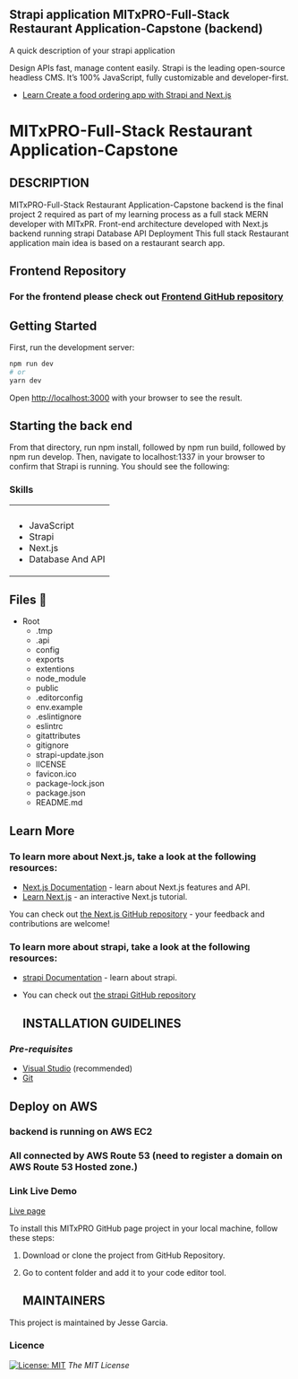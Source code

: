 ## Strapi application MITxPRO-Full-Stack Restaurant Application-Capstone (backend)

A quick description of your strapi application

Design APIs fast, manage content easily.
Strapi is the leading open-source headless CMS. It’s 100% JavaScript, fully customizable and developer-first.

- [Learn Create a food ordering app with Strapi and Next.js](https://strapi.io/blog/nextjs-react-hooks-strapi-food-app-1)

# MITxPRO-Full-Stack Restaurant Application-Capstone

## DESCRIPTION

MITxPRO-Full-Stack Restaurant Application-Capstone backend is the final project 2 required as part of my learning process as a full stack MERN developer with MITxPR.
Front-end architecture developed with Next.js
backend running strapi
Database
API
Deployment
This full stack Restaurant application main idea is based on a restaurant search app.

## Frontend Repository

 ### For the frontend please check out [Frontend GitHub repository](https://github.com/jgdovis/MITxPRO_Full-StackRestaurantApplicationCapstone)
 
## Getting Started

First, run the development server:

```bash
npm run dev
# or
yarn dev
```

Open [http://localhost:3000](http://localhost:3000) with your browser to see the result.

## Starting the back end
From that directory, run npm install, followed by npm run build, followed by npm run develop. Then, navigate to localhost:1337 in your browser to confirm that Strapi is running. You should see the following:

<!-- Skils -->
### Skills 
<table>
  <tbody>
    <tr>
      <th align="center"></th>
    </tr>
    <tr>
      <td>
        <ul>
          <li>JavaScript</li>
          <li>Strapi</li>
          <li>Next.js</li>
          <li>Database And API</li>
  <tbody>
<table>

 ## Files 📁
 - Root
   - .tmp
   - .api
   - config
   - exports
   - extentions
   - node_module
   - public
   - .editorconfig
   - env.example
   - .eslintignore
   - eslintrc
   - gitattributes
   - gitignore
   - strapi-update.json
   - lICENSE
   - favicon.ico
   - package-lock.json
   - package.json
   - README.md


## Learn More

### To learn more about Next.js, take a look at the following resources:

- [Next.js Documentation](https://nextjs.org/docs) - learn about Next.js features and API.
- [Learn Next.js](https://nextjs.org/learn) - an interactive Next.js tutorial.

You can check out [the Next.js GitHub repository](https://github.com/vercel/next.js/) - your feedback and contributions are welcome!
  
  ### To learn more about strapi, take a look at the following resources:

- [strapi Documentation](https://strapi.io/resource-center) - learn about strapi.
- You can check out [the strapi GitHub repository](https://github.com/strapi/)
  
  
  ## INSTALLATION GUIDELINES

### _Pre-requisites_


- [Visual Studio](https://visualstudio.microsoft.com/downloads/) (recommended)
- [Git](https://github.com/git-guides/install-git)

 
## Deploy on AWS
  
### backend is running on AWS EC2
### All connected by AWS Route 53 (need to register a domain on AWS Route 53 Hosted zone.)

  
  <!-- Link Live Demo -->
### Link Live Demo
[Live page](http://www.jesse-garciafullstackrestaurantapp.com/)


To install this MITxPRO GitHub page project in your local machine, follow these steps:

1. Download or clone the project from GitHub Repository.
2. Go to content folder and add it to your code editor tool.

   ## MAINTAINERS

This project is maintained by Jesse Garcia. 
  
<!-- LICENSE -->
### Licence 
[![License: MIT](https://img.shields.io/badge/License-MIT-yellow.svg)](https://opensource.org/licenses/MIT) *The MIT License*
